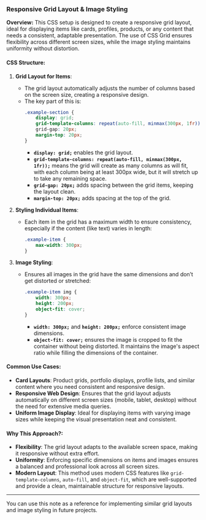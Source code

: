 ### **Responsive Grid Layout & Image Styling**

**Overview:**
This CSS setup is designed to create a responsive grid layout, ideal for displaying items like cards, profiles, products, or any content that needs a consistent, adaptable presentation. The use of CSS Grid ensures flexibility across different screen sizes, while the image styling maintains uniformity without distortion.

#### **CSS Structure:**

1. **Grid Layout for Items**:
   - The grid layout automatically adjusts the number of columns based on the screen size, creating a responsive design.
   - The key part of this is:
     ```css
     .example-section {
         display: grid;
         grid-template-columns: repeat(auto-fill, minmax(300px, 1fr));
         grid-gap: 20px;
         margin-top: 20px;
     }
     ```
     - **`display: grid;`** enables the grid layout.
     - **`grid-template-columns: repeat(auto-fill, minmax(300px, 1fr));`** means the grid will create as many columns as will fit, with each column being at least 300px wide, but it will stretch up to take any remaining space.
     - **`grid-gap: 20px;`** adds spacing between the grid items, keeping the layout clean.
     - **`margin-top: 20px;`** adds spacing at the top of the grid.

2. **Styling Individual Items**:
   - Each item in the grid has a maximum width to ensure consistency, especially if the content (like text) varies in length:
     ```css
     .example-item {
         max-width: 300px;
     }
     ```

3. **Image Styling**:
   - Ensures all images in the grid have the same dimensions and don’t get distorted or stretched:
     ```css
     .example-item img {
         width: 300px;
         height: 200px;
         object-fit: cover;
     }
     ```
     - **`width: 300px;`** and **`height: 200px;`** enforce consistent image dimensions.
     - **`object-fit: cover;`** ensures the image is cropped to fit the container without being distorted. It maintains the image's aspect ratio while filling the dimensions of the container.

#### **Common Use Cases**:
- **Card Layouts**: Product grids, portfolio displays, profile lists, and similar content where you need consistent and responsive design.
- **Responsive Web Design**: Ensures that the grid layout adjusts automatically on different screen sizes (mobile, tablet, desktop) without the need for extensive media queries.
- **Uniform Image Display**: Ideal for displaying items with varying image sizes while keeping the visual presentation neat and consistent.

#### **Why This Approach?**:
- **Flexibility**: The grid layout adapts to the available screen space, making it responsive without extra effort.
- **Uniformity**: Enforcing specific dimensions on items and images ensures a balanced and professional look across all screen sizes.
- **Modern Layout**: This method uses modern CSS features like `grid-template-columns`, `auto-fill`, and `object-fit`, which are well-supported and provide a clean, maintainable structure for responsive layouts.

---

You can use this note as a reference for implementing similar grid layouts and image styling in future projects.
